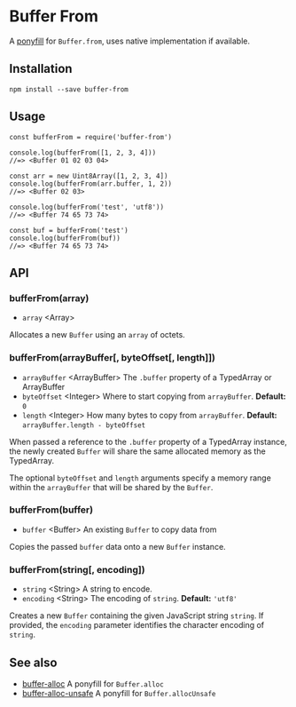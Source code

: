 <h1 id="buffer-from">Buffer From</h1>

<p>A <a href="https://ponyfill.com">ponyfill</a> for <code>Buffer.from</code>, uses native implementation if available.</p>

<h2 id="installation">Installation</h2>

<pre><code class="sh">npm install --save buffer-from
</code></pre>

<h2 id="usage">Usage</h2>

<pre><code class="js">const bufferFrom = require('buffer-from')

console.log(bufferFrom([1, 2, 3, 4]))
//=&gt; &lt;Buffer 01 02 03 04&gt;

const arr = new Uint8Array([1, 2, 3, 4])
console.log(bufferFrom(arr.buffer, 1, 2))
//=&gt; &lt;Buffer 02 03&gt;

console.log(bufferFrom('test', 'utf8'))
//=&gt; &lt;Buffer 74 65 73 74&gt;

const buf = bufferFrom('test')
console.log(bufferFrom(buf))
//=&gt; &lt;Buffer 74 65 73 74&gt;
</code></pre>

<h2 id="api">API</h2>

<h3 id="bufferfromarray">bufferFrom(array)</h3>

<ul>
<li><code>array</code> &lt;Array&gt;</li>
</ul>

<p>Allocates a new <code>Buffer</code> using an <code>array</code> of octets.</p>

<h3 id="bufferfromarraybuffer%2C-byteoffset%2C-length">bufferFrom(arrayBuffer[, byteOffset[, length]])</h3>

<ul>
<li><code>arrayBuffer</code> &lt;ArrayBuffer&gt; The <code>.buffer</code> property of a TypedArray or ArrayBuffer</li>
<li><code>byteOffset</code> &lt;Integer&gt; Where to start copying from <code>arrayBuffer</code>. <strong>Default:</strong> <code>0</code></li>
<li><code>length</code> &lt;Integer&gt; How many bytes to copy from <code>arrayBuffer</code>. <strong>Default:</strong> <code>arrayBuffer.length - byteOffset</code></li>
</ul>

<p>When passed a reference to the <code>.buffer</code> property of a TypedArray instance, the
newly created <code>Buffer</code> will share the same allocated memory as the TypedArray.</p>

<p>The optional <code>byteOffset</code> and <code>length</code> arguments specify a memory range within
the <code>arrayBuffer</code> that will be shared by the <code>Buffer</code>.</p>

<h3 id="bufferfrombuffer">bufferFrom(buffer)</h3>

<ul>
<li><code>buffer</code> &lt;Buffer&gt; An existing <code>Buffer</code> to copy data from</li>
</ul>

<p>Copies the passed <code>buffer</code> data onto a new <code>Buffer</code> instance.</p>

<h3 id="bufferfromstring%2C-encoding">bufferFrom(string[, encoding])</h3>

<ul>
<li><code>string</code> &lt;String&gt; A string to encode.</li>
<li><code>encoding</code> &lt;String&gt; The encoding of <code>string</code>. <strong>Default:</strong> <code>'utf8'</code></li>
</ul>

<p>Creates a new <code>Buffer</code> containing the given JavaScript string <code>string</code>. If
provided, the <code>encoding</code> parameter identifies the character encoding of
<code>string</code>.</p>

<h2 id="see-also">See also</h2>

<ul>
<li><a href="https://github.com/LinusU/buffer-alloc">buffer-alloc</a> A ponyfill for <code>Buffer.alloc</code></li>
<li><a href="https://github.com/LinusU/buffer-alloc-unsafe">buffer-alloc-unsafe</a> A ponyfill for <code>Buffer.allocUnsafe</code></li>
</ul>
